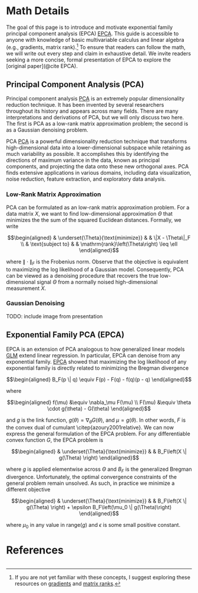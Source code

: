 # Math Details

The goal of this page is to introduce and motivate exponential family principal component analysis (EPCA) [EPCA](@cite). This guide is accessible to anyone with knowledge of basic multivariable calculus and linear algebra (e.g., gradients, matrix rank).[^1] To ensure that readers can follow the math, we will write out every step and claim in exhaustive detail. We invite readers seeking a more concise, formal presentation of EPCA to explore the [original paper](@cite EPCA).

[^1]: If you are not yet familiar with these concepts, I suggest exploring these resources on [gradients](https://youtu.be/_-02ze7tf08?si=RzfLXbprHDQ-qSi-) and [matrix ranks](https://youtu.be/uQhTuRlWMxw?si=rH20Ih5A1mnyrR7f).

## Principal Component Analysis (PCA)

Principal component analysis [PCA](@cite) is an extremely popular dimensionality reduction technique. It has been invented by several researchers throughout its history and appears across many fields. There are many interpretations and derivations of PCA, but we will only discuss two here. The first is PCA as a low-rank matrix approximation problem; the second is as a Gaussian denoising problem. 

PCA [PCA](@cite) is a powerful dimensionality reduction technique that transforms high-dimensional data into a lower-dimensional subspace while retaining as much variability as possible. It accomplishes this by identifying the directions of maximum variance in the data, known as principal components, and projecting the data onto these new orthogonal axes. PCA finds extensive applications in various domains, including data visualization, noise reduction, feature extraction, and exploratory data analysis.

### Low-Rank Matrix Approximation

PCA can be formulated as an low-rank matrix approximation problem. For a data matrix $X$, we want to find low-dimensional approximation $\Theta$ that minimizes the the sum of the squared Euclidean distances. Formally, we write

$$\begin{aligned}
& \underset{\Theta}{\text{minimize}}
& & \|X - \Theta\|_F \\
& \text{subject to}
& & \mathrm{rank}\left(\Theta\right) \leq \ell
\end{aligned}$$

where $\| \cdot \|_F$ is the Frobenius norm. Observe that the objective is equivalent to maximizing the log likelihood of a Gaussian model. Consequently, PCA can be viewed as a denoising procedure that recovers the true low-dimensional signal $\Theta$ from a normally noised high-dimensional measurement $X$. 

 ### Gaussian Denoising

 TODO: include image from presentation

 ## Exponential Family PCA (EPCA)

EPCA is an extension of PCA analogous to how generalized linear models [GLM](@cite) extend linear regression. In particular, EPCA can denoise from any exponential family. [EPCA](@citet) showed that maximizing the log likelihood of any exponential family is directly related to minimizing the Bregman divergence

$$\begin{aligned} 
B_F(p \| q) \equiv F(p) - F(q) - f(q)(p - q) 
\end{aligned}$$

where 

$$\begin{aligned}
    f(\mu) &\equiv \nabla_\mu F(\mu) \\
    F(\mu) &\equiv \theta \cdot g(\theta) - G(\theta)
\end{aligned}$$

and $g$ is the link function, $g(\theta) = \nabla_\theta G(\theta)$, and $\mu = g(\theta)$. In other words, $F$ is the convex dual of cumulant \citep{azoury2001relative}. We can now express the general formulation of the EPCA problem. For any differentiable convex function $G$, the EPCA problem is

$$\begin{aligned}
& \underset{\Theta}{\text{minimize}}
& & B_F\left(X \| g(\Theta) \right)
\end{aligned}$$

where $g$ is applied elementwise across $\Theta$ and $B_F$ is the generalized Bregman divergence. Unfortunately, the optimal convergence constraints of the general problem remain unsolved. As such, in practice we minimize a different objective

$$\begin{aligned}
& \underset{\Theta}{\text{minimize}}
& & B_F\left(X \| g(\Theta) \right) + \epsilon B_F\left(\mu_0 \| g(\Theta)\right)
\end{aligned}$$

where $\mu_0$ in any value in $\mathrm{range}(g)$ and $\epsilon$ is some small positive constant.

# References

```@bibliography
```